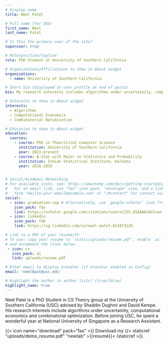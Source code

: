 ```yaml
---
# Display name
title: Neel Patel

# Full name (for SEO)
first_name: Neel
last_name: Patel

# Is this the primary user of the site?
superuser: true

# Role/position/tagline
role: PhD Student at University of Southern California

# Organizations/Affiliations to show in About widget
organizations:
  - name: University of Southern California

# Short bio (displayed in user profile at end of posts)
bio: My research interests includes algorithms under uncertainity, computational economics and combinatorial optimization.

# Interests to show in About widget
interests:
  - Algorithms
  - Computational Economics 
  - Combinatorial Optimization

# Education to show in About widget
education:
  courses:
    - course: PhD in Theoritical Computer Science
      institution: University of Southern California
      year: 2021-present
    - course: B.Stat with Major in Statistics and Probability
      institution: Indian Statistical Institute, Kolkata
      year: 2016-2019


# Social/Academic Networking
# For available icons, see: https://wowchemy.com/docs/getting-started/page-builder/#icons
#   For an email link, use "fas" icon pack, "envelope" icon, and a link in the
#   form "mailto:your-email@example.com" or "/#contact" for contact widget.
social:
  - icon: graduation-cap # Alternatively, use `google-scholar` icon from `ai` icon pack
    icon_pack: fas
    link: https://scholar.google.com/citations?user=CJIh_QIAAAAJ&hl=en
  - icon: linkedin
    icon_pack: fab
    link: https://sg.linkedin.com/in/neel-patel-811873126

# Link to a PDF of your resume/CV.
# To use: copy your resume to `static/uploads/resume.pdf`, enable `ai` icons in `params.yaml`,
# and uncomment the lines below.
 - icon: cv
   icon_pack: ai
   link: uploads/resume.pdf

# Enter email to display Gravatar (if Gravatar enabled in Config)
email: 'neelbpat@usc.edu'

# Highlight the author in author lists? (true/false)
highlight_name: true
---
```


Neel Patel is a PhD Student in CS Theory group at the University of Southern California (USC) advised by Shaddin Dughmi and David Kempe. His research interests include algorithms under uncertainity, computational economics and combinatorial optimization. Before joining USC, he spent a wonderful year at National University of Singapore as a Research Assistant. 


{{< icon name="download" pack="fas" >}} Download my {{< staticref "uploads/demo_resume.pdf" "newtab" >}}resumé{{< /staticref >}}.
